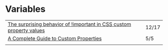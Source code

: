 # Variables

|                                                                                                                                                                   |       |
| ----------------------------------------------------------------------------------------------------------------------------------------------------------------- | ----- |
| [The surprising behavior of !important in CSS custom property values](https://css-tricks.com/the-surprising-behavior-of-important-in-css-custom-property-values/) | 12/17 |
| [A Complete Guide to Custom Properties](https://css-tricks.com/a-complete-guide-to-custom-properties/)                                                            | 5/5   |
|                                                                                                                                                                   |       |
